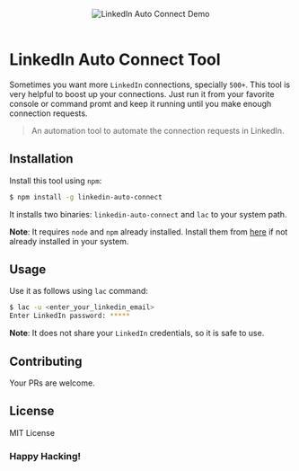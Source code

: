 <p align="center">
  <img src="https://rawgit.com/rousan/linkedin-auto-connect/develop/demo.gif" alt="LinkedIn Auto Connect Demo">
	<br>
	<br>
</p>

# LinkedIn Auto Connect Tool

Sometimes you want more `LinkedIn` connections, specially `500+`. This tool is very helpful to boost up your connections.
Just run it from your favorite console or command promt and keep it running until you make enough connection requests.

> An automation tool to automate the connection requests in LinkedIn.

## Installation

Install this tool using `npm`:

```bash
$ npm install -g linkedin-auto-connect
```

It installs two binaries: `linkedin-auto-connect` and `lac` to your system path.

**Note**: It requires `node` and `npm` already installed. Install them from [here](https://nodejs.org/en/download/) if not already installed in your system.

## Usage

Use it as follows using `lac` command:

```bash
$ lac -u <enter_your_linkedin_email>
Enter LinkedIn password: *****
```

**Note**: It does not share your `LinkedIn` credentials, so it is safe to use.

## Contributing

Your PRs are welcome.

## License

MIT License

### Happy Hacking!